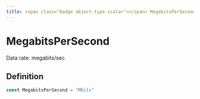 ```yaml
---
title: <span class="badge object-type-scalar"></span> MegabitsPerSecond
---
```

# <span class="badge object-type-scalar"></span> MegabitsPerSecond

Data rate: megabits/sec

## Definition

```go
const MegabitsPerSecond = "Mbits"
```
